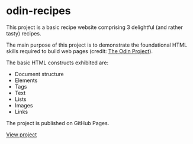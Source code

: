 # odin-recipes

This project is a basic recipe website comprising 3 delightful (and rather tasty) recipes.

The main purpose of this project is to demonstrate the foundational HTML skills required to build web pages (credit: [The Odin Project](https://www.theodinproject.com/paths/foundations/courses/foundations#html-foundations)).

The basic HTML constructs exhibited are:

* Document structure
* Elements
* Tags
* Text
* Lists
* Images
* Links

The project is published on GitHub Pages.

[View project](https://kesandu.github.io/odin-recipes)